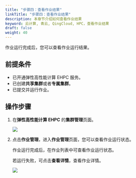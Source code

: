 ```yaml
---
title: "步骤四：查看作业结果"
linkTitle: "步骤四：查看作业结果"
description: 本章节介绍如何查看作业结果
keyword: 云计算, 青云, QingCloud, HPC，查看作业结果
draft: false
weight: 40
---
```


作业运行完成后，您可以查看作业运行结果。

## 前提条件

- 已开通弹性高性能计算 EHPC 服务。
- 已创建**共享集群**或者**专属集群**。
- 已提交并运行作业。

## 操作步骤

1. 在**弹性高性能计算 EHPC** 的**集群管理**页面。

   ![](../../_images/qs_ehpc_list.png)

5. 点击**作业管理**，进入**作业管理**页面，您可以查看作业运行状态。

   作业运行完成后，在作业列表中可查看作业运行状态。
   
   若运行失败，可点击**查看详情**，查看作业详情。
   
   ![](../../_images/qs_ehpc_job_running.png)

